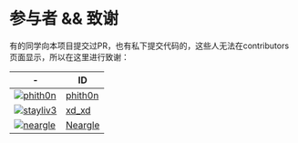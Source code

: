 # 参与者 && 致谢

有的同学向本项目提交过PR，也有私下提交代码的，这些人无法在contributors页面显示，所以在这里进行致谢：

\- | ID
---- | ----
[![phith0n](https://github.com/phith0n.png?size=40)](https://github.com/phith0n) | [phith0n](http://www.leavesongs.com)
[![stayliv3](https://github.com/stayliv3.png?size=40)](https://github.com/stayliv3) | [xd_xd](http://xdxd.love)
[![neargle](https://github.com/neargle.png?size=40)](https://github.com/neargle) | [Neargle](http://blog.neargle.com)